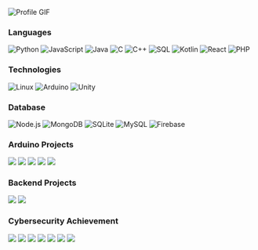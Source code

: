 ![Profile GIF](https://raw.githubusercontent.com/RizkiTriamadewa/RizkiTriamadewa/main/profile.gif)

### Languages

![Python](https://img.shields.io/badge/-Python-000?&logo=python)
![JavaScript](https://img.shields.io/badge/-JavaScript-000?&logo=javascript)
![Java](https://img.shields.io/badge/-Java-000?&logo=java&logoColor=007396)
![C](https://img.shields.io/badge/-C-000?&logo=c)
![C++](https://img.shields.io/badge/-C++-000?&logo=c%2b%2b&logoColor=00599C)
![SQL](https://img.shields.io/badge/-SQL-000?&logo=sqlite)
![Kotlin](https://img.shields.io/badge/-Kotlin-000?&logo=kotlin)
![React](https://img.shields.io/badge/-React-000?&logo=react)
![PHP](https://img.shields.io/badge/-PHP-000?&logo=php)

### Technologies

![Linux](https://img.shields.io/badge/-Linux-000?&logo=linux)
![Arduino](https://img.shields.io/badge/-Arduino-000?&logo=arduino)
![Unity](https://img.shields.io/badge/-Unity-000?&logo=unity)

### Database

![Node.js](https://img.shields.io/badge/-Node.js-000?&logo=node.js)
![MongoDB](https://img.shields.io/badge/-MongoDB-000?&logo=mongodb)
![SQLite](https://img.shields.io/badge/-SQLite-000?&logo=sqlite)
![MySQL](https://img.shields.io/badge/-MySQL-000?&logo=mysql)
![Firebase](https://img.shields.io/badge/-Firebase-000?&logo=firebase)

### Arduino Projects

[![](https://img.shields.io/badge/-🧬%20RC%20NODEMCU-000)](https://github.com/RizkiTriamadewa/RC_NODEMCU)
[![](https://img.shields.io/badge/-🦠%20Car%20Line%20Follower-000)](https://github.com/RizkiTriamadewa/Smart-Car-Line-Follower)
[![](https://img.shields.io/badge/-📝%20Smart%20Car-000)](https://github.com/RizkiTriamadewa/Smart-Car)
[![](https://img.shields.io/badge/-🔬%20Bluetooth%20Car-000)](https://github.com/RizkiTriamadewa/Bluetooth-Car-Arduino)
[![](https://img.shields.io/badge/-🗺%20Automated%20Warehouse-000)](https://github.com/RizkiTriamadewa/automated-warehouse)

### Backend Projects

[![](https://img.shields.io/badge/-🛰%20PHP%20Project1-000)](https://github.com/RizkiTriamadewa/Room-Lending-Website)
[![](https://img.shields.io/badge/-🔊%20PHP%20Project2-000)](https://github.com/RizkiTriamadewa/Business-Status-Records)

### Cybersecurity Achievement

[![](https://img.shields.io/badge/-🩸%20NASA%20VDP-000)](https://www.linkedin.com/posts/rizkitriamadewa_surat-apresiasi-activity-7224044902408450049-LVH1?utm_source=social_share_send&utm_medium=member_desktop_web)
[![](https://img.shields.io/badge/-🩸%20US%20EDGOV-000)](https://www.linkedin.com/posts/rizkitriamadewa_certificate-of-recognition-activity-7293046274155589632-H9um/?utm_source=share&utm_medium=member_desktop_web)
[![](https://img.shields.io/badge/-🌊%20DPR-000)](https://www.linkedin.com/posts/rizkitriamadewa_sertifikat-apresiasi-activity-7249336513505701888-bvrf?utm_source=social_share_send&utm_medium=member_desktop_web)
[![](https://img.shields.io/badge/-🗂%20KOMINFO-000)](https://www.linkedin.com/posts/rizkitriamadewa_sertifikat-apresiasi-activity-7217067087255543808-dQ5P?utm_source=social_share_send&utm_medium=member_desktop_web)
[![](https://img.shields.io/badge/-💉%20BMKG-000)](https://www.linkedin.com/posts/rizkitriamadewa_sertifikat-apresiasi-activity-7218524297970032640--BWZ?utm_source=social_share_send&utm_medium=member_desktop_web)
[![](https://img.shields.io/badge/-🛡%20KPK-000)](https://www.linkedin.com/posts/rizkitriamadewa_alhamdulillah-pada-2-juli-2024-saya-diundang-activity-7214099749660971009-jsBS?utm_source=social_share_send&utm_medium=member_desktop_web)
[![](https://img.shields.io/badge/-🌐%20BRIN-000)](https://www.linkedin.com/posts/rizkitriamadewa_sertifikat-apresiasi-activity-7228645214138032128-wb93?utm_source=social_share_send&utm_medium=member_desktop_web)

